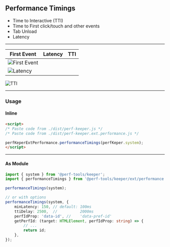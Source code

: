 Performance Timings
-------------------
- Time to Interactive (TTI)
- Time to First click/touch and other events
- Tab Unload
- Latency

---

First Event|Latency|TTI
---|---|---
![First Event](https://cdn-images-1.medium.com/max/2400/1*Ma8s5-HtSPe_xMrMam3bDg.png)|
![Latency](https://cdn-images-1.medium.com/max/2600/1*5o4-B9ZIJcPwcXViXUdygw.png)|
![TTI](https://cdn-images-1.medium.com/max/2000/1*oD3LbhOO6YKrTNkKLBt_CQ.png)

---

### Usage

#### Inline

```html
<script>
/* Paste code from ./dist/perf-keeper.js */
/* Paste code from ./dist/perf-keeper.ext.performance.js */

perfKeperExtPerformance.performanceTimings(perfKeper.system);
</script>
```

---

#### As Module

```ts
import { system } from '@perf-tools/keeper';
import { performanceTimings } from '@perf-tools/keeper/ext/performance';

performanceTimings(system);

// or with options
performanceTimings(system, {
	minLatency: 150, // default: 100ms
	ttiDelay: 2500,  //          2000ms
	perfIdProp: 'data-id', //    'data-pref-id'
	getPerfId: (target: HTMLElement, perfIdProp: string) => {
		// ...
		return id;
	},
});
```